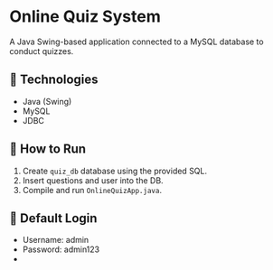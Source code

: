 # Online Quiz System

A Java Swing-based application connected to a MySQL database to conduct quizzes.

## 🧰 Technologies
- Java (Swing)
- MySQL
- JDBC

## 🚀 How to Run
1. Create `quiz_db` database using the provided SQL.
2. Insert questions and user into the DB.
3. Compile and run `OnlineQuizApp.java`.

## 👤 Default Login
- Username: admin
- Password: admin123
- 
